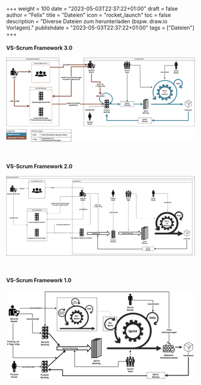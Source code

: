 +++
weight = 100
date = "2023-05-03T22:37:22+01:00"
draft = false
author = "Felix"
title = "Dateien"
icon = "rocket_launch"
toc = false
description = "Diverse Dateien zum herunterladen (bspw. draw.io Vorlagen)."
publishdate = "2023-05-03T22:37:22+01:00"
tags = ["Dateien"]
+++

#### VS-Scrum Framework 3.0
![VS-Scrum Framework 3.0](https://raw.githubusercontent.com/schubi-lab/securitymaster.io/main/assets/images/VS-Scrum_Framework_V3.webp)
<br>
<br>
<br>


#### VS-Scrum Framework 2.0
![VS-Scrum Framework 2.0](https://raw.githubusercontent.com/schubi-lab/securitymaster.io/main/assets/images/VS-Scrum_Framework_V2.webp)
<br>
<br>
<br>


#### VS-Scrum Framework 1.0
![VS-Scrum Framework 1.0](https://raw.githubusercontent.com/schubi-lab/securitymaster.io/main/assets/images/VS-Scrum_Framework_V1.webp)